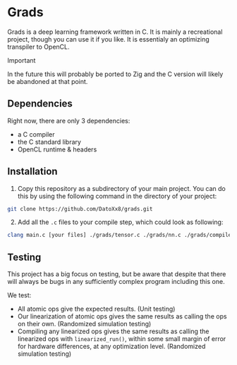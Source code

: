 # Grads

Grads is a deep learning framework written in C. It is mainly a recreational project, though you can use it if you like.
It is essentialy an optimizing transpiler to OpenCL.

> [!IMPORTANT]  
> In the future this will probably be ported to Zig and the C version will likely be abandoned at that point.

## Dependencies

Right now, there are only 3 dependencies:
- a C compiler
- the C standard library
- OpenCL runtime & headers

## Installation

1. Copy this repository as a subdirectory of your main project. You can do this by using the following command in the directory of your project:
``` sh
git clone https://github.com/DatoXx8/grads.git
```
2. Add all the `.c` files to your compile step, which could look as following:
``` sh
clang main.c [your files] ./grads/tensor.c ./grads/nn.c ./grads/compiler/codegen.c ./grads/compiler/compile.c ./grads/runtimes/cl.c -o grad -O3 -lm -lOpenCL -Wall -Wextra -pedantic
```

## Testing

This project has a big focus on testing, but be aware that despite that there will always be bugs in any sufficiently complex program including this one.

We test:
- All atomic ops give the expected results. (Unit testing)
- Our linearization of atomic ops gives the same results as calling the ops on their own. (Randomized simulation testing)
- Compiling any linearized ops gives the same results as calling the linearized ops with `linearized_run()`, within some small margin of error for hardware differences, at any optimization level. (Randomized simulation testing)
